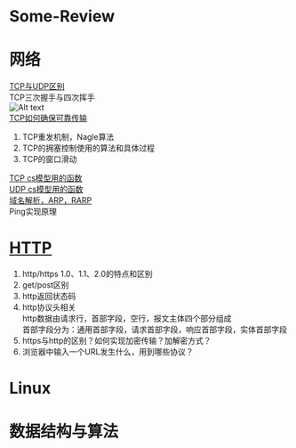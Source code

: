# Some-Review  

# 网络  
[TCP与UDP区别](https://blog.csdn.net/shanghairuoxiao/article/details/68927070)  
TCP三次握手与四次挥手  
![Alt text](https://img-blog.csdn.net/20170401144207398?watermark/2/text/aHR0cDovL2Jsb2cuY3Nkbi5uZXQvc2hhbmdoYWlydW94aWFv/font/5a6L5L2T/fontsize/400/fill/I0JBQkFCMA==/dissolve/70/gravity/SouthEast)  
[TCP如何确保可靠传输](https://blog.csdn.net/shanghairuoxiao/article/details/68927100)  
1. TCP重发机制，Nagle算法  
2. TCP的拥塞控制使用的算法和具体过程  
3. TCP的窗口滑动    

[TCP cs模型用的函数](https://blog.csdn.net/shanghairuoxiao/article/details/69803044)  
[UDP cs模型用的函数](https://blog.csdn.net/shanghairuoxiao/article/details/69951345)  
[域名解析，ARP，RARP](https://blog.csdn.net/shanghairuoxiao/article/details/68926923)  
Ping实现原理  

# [HTTP](https://github.com/semlinker/awesome-http)  
1. http/https 1.0、1.1、2.0的特点和区别  
2. get/post区别  
3. http返回状态码  
4. http协议头相关  
http数据由请求行，首部字段，空行，报文主体四个部分组成  
首部字段分为：通用首部字段，请求首部字段，响应首部字段，实体首部字段  
5. https与http的区别？如何实现加密传输？加解密方式？  
6. 浏览器中输入一个URL发生什么，用到哪些协议？  

# Linux  

# 数据结构与算法  
